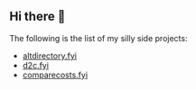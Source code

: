 ## Hi there 👋

The following is the list of my silly side projects:
- [altdirectory.fyi](https://www.altdirectory.fyi)
- [d2c.fyi](https://www.d2c.fyi)
- [comparecosts.fyi](https://www.comparecosts.fyi)

